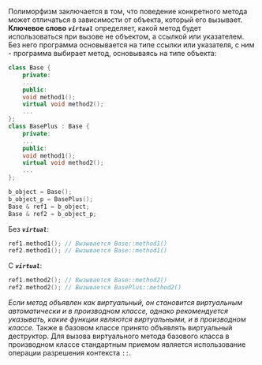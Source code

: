 Полиморфизм заключается в том, что поведение конкретного метода может отличаться в зависимости от объекта, который его вызывает.
**Ключевое слово** ***`virtual`*** определяет,  какой метод будет использоваться при вызове не объектом, а ссылкой или указателем. Без него программа основывается на типе ссылки или указателя, с ним - программа выбирает метод, основываясь на типе объекта:
```cpp
class Base {
	private:
	...
	public:
	void method1();
	virtual void method2();
	...
};
class BasePlus : Base {
	private:
	...
	public:
	void method1();
	virtual void method2();
	...
};

b_object = Base();
b_object_p = BasePlus();
Base & ref1 = b_object;
Base & ref2 = b_object_p;
```
Без ***`virtual`***:
```cpp
ref1.method1(); // Вызывается Base::method1()
ref2.method1(); // Вызывается Base::method1() 
```
C ***`virtual`***:
```cpp
ref1.method2(); // Вызывается Base::method2()
ref2.method2(); // Вызывается BasePlus::method2() 
```

*Если метод объявлен как виртуальный, он становится виртуальным автоматически и в производном классе, однако рекомендуется указывать, какие функции являются виртуальными, и в производном классе.*
Также в базовом классе принято объявлять виртуальный деструктор.
Для вызова виртуального метода базового класса в производном классе стандартным приемом является использование операции разрешения контекста `::`.